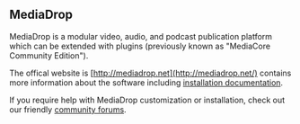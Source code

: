 MediaDrop
----------

MediaDrop is a modular video, audio, and podcast publication platform which can
be extended with plugins (previously known as "MediaCore Community Edition").

The offical website is [http://mediadrop.net](http://mediadrop.net/) contains
more information about the software including
[installation documentation](http://mediadrop.net/docs/install/).

If you require help with MediaDrop customization or installation, check out our
friendly [community forums](http://mediadrop.net/community).


